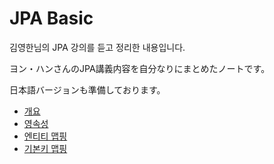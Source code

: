 # JPA Basic

김영한님의 JPA 강의를 듣고 정리한 내용입니다.

ヨン・ハンさんのJPA講義内容を自分なりにまとめたノートです。

日本語バージョンも準備しております。

- [개요](./JPA.md)
- [영속성](./Persistence.md)
- [엔티티 맵핑](./EntityMapping.md)
- [기본키 맵핑](./PKMapping.md)

